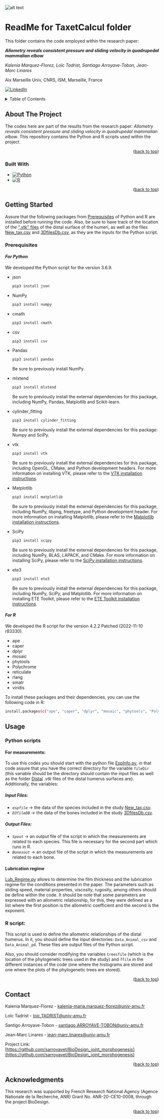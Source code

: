 <!-- PROJECT LOGO -->
![alt text](BioDesignLogo.png)

# ReadMe for TaxetCalcul folder

This folder contains the code employed within the research paper: 

***Allometry reveals consistent pressure and sliding velocity in quadrupedal mammalian elbow***

*Kalenia Marquez-Florez, Loïc Tadrist, Santiago Arroyave-Tobon, Jean-Marc Linares*

Aix Marseille Univ, CNRS, ISM, Marseille, France

[![LinkedIn][linkedin-shield]][linkedin-url]


<!-- TABLE OF CONTENTS -->
<details>
  <summary>Table of Contents</summary>
  <ol>
    <li><a href="#about-the-project">About The Project</a></li>
    <li><a href="#prerequisites">Prerequisites</a></li>
    <li><a href="#usage">Usage</a></li>
    <li><a href="#contact">Contact</a></li>
    <li><a href="#acknowledgments">Acknowledgments</a></li>
  </ol>
</details>

<!-- ABOUT THE PROJECT -->
## About The Project
The codes here are part of the results from the research paper: *Allometry reveals consistent pressure and sliding velocity in quadrupedal mammalian elbow*. This repository contains the Python and R scripts used within the project.

<!--
*** Here's a blank template to get started: To avoid retyping too much info. Do a search and replace with your text editor for the following: `github_username`, `repo_name`, `twitter_handle`, `linkedin_username`, `email_client`, `email`, `project_title`, `project_description`
-->

<p align="right">(<a href="#readme-for-taxetcalcul-folder">back to top</a>)</p>

### Built With

* [![Python][Python.png]][Python-url]
* [![R][R.png]][R-url]

<p align="right">(<a href="#readme-for-taxetcalcul-folder">back to top</a>)</p>

<!-- GETTING STARTED -->
## Getting Started

Assure that the following packages from <a href="#prerequisites">Prerequisites</a> of Python and R are installed before running the code. Also, be sure to have track of the location of the [".vtk" files](DATA/Distal) of the distal surface of the humeri, as well as the files [New_tax.csv](DATA/New_tax.csv) and [3DfilesDb.csv](DATA/3DfilesDb.csv), as they are the inputs for the Python script.

### Prerequisites
#### *For Python*
We developed the Python script for the version 3.6.9.

* json
  ```sh
  pip3 install json
  ```
* NumPy
  ```sh
  pip3 install numpy
  ```
* cmath
  ```sh
  pip3 install cmath
  ```
* csv
  ```sh
  pip3 install csv
  ```
* Pandas
  ```sh
  pip3 install pandas
  ```
  Be sure to previously install NumPy.

* mlxtend
  ```sh
  pip3 install mlxtend
  ```
  Be sure to previously install the external dependencies for this package, including NumPy, Pandas, Matplotlib and Scikit-learn. 

* cylinder_fitting
  ```sh
  pip3 install cylinder_fitting
  ```
  Be sure to previously install the external dependencies for this package: Numpy and SciPy.
* vtk
  ```sh
  pip3 install vtk
  ```
  Be sure to previously install the external dependencies for this package, including OpenGL, CMake, and Python development headers. For more information on installing VTK, please refer to the [VTK installation instructions](https://gitlab.kitware.com/vtk/vtk/-/blob/master/Documentation/dev/build.md).

* Matplotlib
  ```sh
  pip3 install matplotlib
  ```

  Be sure to previously install the external dependencies for this package, including NumPy, libpng, freetype, and Python development header. For more information on installing Matplotlib, please refer to the [Matplotlib installation instructions](https://matplotlib.org/stable/users/installing/index.html).

* SciPy
  ```sh
  pip3 install scipy
  ```
  Be sure to previously install the external dependencies for this package, including NumPy, BLAS, LAPACK, and CMake. For more information on installing SciPy, please refer to the [SciPy installation instructions](https://scipy.org/install/).

* ete3
  ```sh
  pip3 install ete3
  ```
  Be sure to previously install the external dependencies for this package, including NumPy, SciPy, and Matplotlib. For more information on installing ETE Toolkit, please refer to the [ETE Toolkit installation instructions](http://etetoolkit.org/download/).

#### *For R*
We developed the R script for the version 4.2.2 Patched (2022-11-10 r83330).

* ape
* caper
* dplyr
* mosaic
* phytools
* Polychrome
* reticulate
* rlang
* smatr
* viridis

To install these packages and their dependencies, you can use the following code in R:
  ```sh
  install.packages(c("ape", "caper", "dplyr", "mosaic", "phytools", "Polychrome", "reticulate", "rlang", "smatr", "viridis"))
  ```

<!-- USAGE EXAMPLES -->
## Usage

### Python scripts
#### For measurements:
To use this codes you should start with the python file [EspInfo.py](EspInfo.py), in that code assure that you have the correct directory for the variable `fileDir` (this variable should be the directory should contain the input files as well as the folder [Distal](/DATA/Distal) *.vtk* files of the distal humerus surfaces are). Additionally, the variables:
<!-- input files -->
##### Input Files:
* *`espfile`* -> the data of the species included in the study [New_tax.csv](DATA/New_tax.csv).
* *`D3fileDB`* ->  the data of the bones included in the study [3DfilesDb.csv](DATA/3DfilesDb.csv).

<!-- output files -->
##### Output Files:
* *`Spout`* -> an output file of the script in which the measurements are related to each species. This file is necessary for the second part which runs in R.
* *`Bonesout`* -> an output file of the script in which the measurements are related to each bone.

#### Lubrication regime
[Lub_Regime.py](Lub_Regime.py) allows to determine the film thickness and the lubrication regime for the conditions presented in the paper. The parameters such as sliding speed, material properties, viscosity, rugosity, among others should be define within the code. It should be note that some parameters are expressed with an allometric relationship, for this, they were defined as a list where the first position is the allometric coefficient and the second is the exponent.

### R script:
This script is used to define the allometric relationships of the distal humerus. In it, you should define the input directories: `Data_Animal_csv` and `Data_Animal_pd`. These files are output files of the Python script. 

Also, you should consider modifying the variables `treesfile` (which is the location of the phylogenetic trees used in the study) and `ffile` in the different instances of the code (one where the histograms are stored and one where the plots of the phylogenetic trees are stored).

<p align="right">(<a href="#readme-for-taxetcalcul-folder">back to top</a>)</p>

<!-- CONTACT -->
## Contact

Kalenia Marquez-Florez - kalenia-maria.marquez-florez@univ-amu.fr

Loïc Tadrist - loic.TADRIST@univ-amu.fr

Santigo Arroyave-Tobon - santiago.ARROYAVE-TOBON@univ-amu.fr

Jean-Marc Linares - jean-marc.linares@univ-amu.fr

Project Link: [https://github.com/sarroyavet/BioDesign_joint_morphogenesis](https://github.com/sarroyavet/BioDesign_joint_morphogenesis)

<p align="right">(<a href="#readme-for-taxetcalcul-folder">back to top</a>)</p>


<!-- ACKNOWLEDGMENTS -->
## Acknowledgments

This research was supported by French Research National Agency (Agence Nationale de la Recherche, ANR) Grant No. ANR-20-CE10-0008, through the project BioDesign.

<p align="right">(<a href="#readme-for-taxetcalcul-folder">back to top</a>)</p>

<!-- MARKDOWN LINKS & IMAGES -->
<!-- https://www.markdownguide.org/basic-syntax/#reference-style-links -->
[linkedin-shield]: https://img.shields.io/badge/-LinkedIn-black.svg?style=for-the-badge&logo=linkedin&colorB=555
[linkedin-url]: https://linkedin.com/in/kalenia-márquez-flórez-5b686064/
[Python.png]: https://img.shields.io/badge/Python-0769AD?labelColor=blue?style=plastic&logo=python&logoColor=white
[Python-url]: https://www.python.org/
[R.png]: https://img.shields.io/badge/R-0769AD?style=plastic&logo=R&logoColor=white
[R-url]: https://www.r-project.org/
